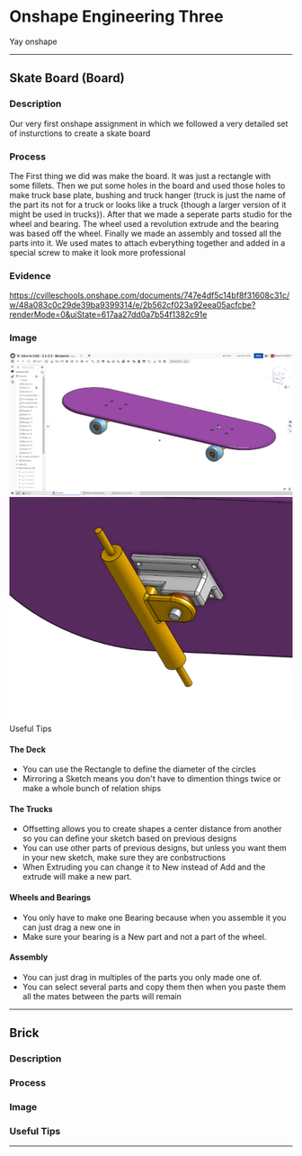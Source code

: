 # Onshape Engineering Three
Yay onshape

------------
## Skate Board (Board)

### Description 

Our very first onshape assignment in which we followed a very detailed set of insturctions to create a skate board

### Process

The First thing we did was make the board. It was just a rectangle with some fillets. Then we put some holes in the board and used those holes to make truck base plate, bushing and truck hanger (truck is just the name of the part its not for a truck or looks like a truck {though a larger version of it might be used in trucks}). After that we made a seperate parts studio for the wheel and bearing. The wheel used a revolution extrude and the bearing was based off the wheel. Finally we made an assembly and tossed all the parts into it. We used mates to attach evberything together and added in a special screw to make it look more professional 

### Evidence

https://cvilleschools.onshape.com/documents/747e4df5c14bf8f31608c31c/w/48a083c0c29de39ba9399314/e/2b562cf023a92eea05acfcbe?renderMode=0&uiState=617aa27dd0a7b54f1382c91e

### Image 

<img src="Images/Screenshot 2021-10-20 093817.png" width="800" hyeight="400">
<img src="Images/Screenshot 2021-10-28 093140.png" width="800" height="400"

### Useful Tips 

#### The Deck
* You can use the Rectangle to define the diameter of the circles 
* Mirroring a Sketch means you don't have to dimention things twice or make a whole bunch of relation ships 
#### The Trucks 
* Offsetting allows you to create shapes a center distance from another so you can define your sketch based on previous designs 
* You can use other parts of previous designs, but unless you want them in your new sketch, make sure they are conbstructions 
* When Extruding you can change it to New instead of Add and the extrude will make a new part.
#### Wheels and Bearings 
* You only have to make one Bearing because when you assemble it you can just drag a new one in
* Make sure your bearing is a New part and not a part of the wheel. 
#### Assembly 
* You can just drag in multiples of the parts you only made one of. 
* You can select several parts and copy them then when you paste them all the mates between the parts will remain 

-------

## Brick 

### Description 



### Process



### Image 

### Useful Tips
-------
